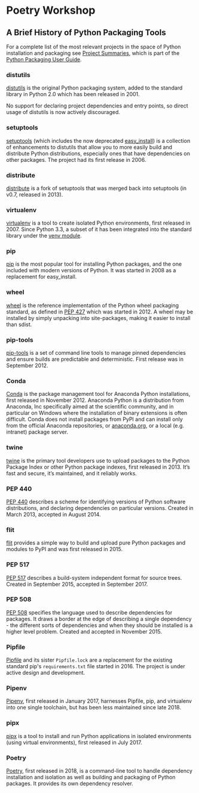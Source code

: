 # Poetry Workshop

## A Brief History of Python Packaging Tools

For a complete list of the most relevant projects in the space of Python installation and packaging see [Project Summaries](https://packaging.python.org/key_projects/), which is part of the [Python Packaging User Guide](https://packaging.python.org/).

### distutils

[distutils](https://docs.python.org/3/library/distutils.html#module-distutils) is the original Python packaging system, added to the standard library in Python 2.0 which has been released in 2001.

No support for declaring project dependencies and entry points, so direct usage of distutils is now actively discouraged.

### setuptools

[setuptools](https://pypi.org/project/setuptools) (which includes the now deprecated [easy_install](https://setuptools.readthedocs.io/en/latest/deprecated/easy_install.html)) is a collection of enhancements to distutils that allow you to more easily build and distribute Python distributions, especially ones that have dependencies on other packages. The project had its first release in 2006.

### distribute

[distribute](https://pypi.org/project/distribute) is a fork of setuptools that was merged back into setuptools (in v0.7, released in 2013).

### virtualenv

[virtualenv](https://pypi.org/project/virtualenv/) is a tool to create isolated Python environments, first released in 2007. Since Python 3.3, a subset of it has been integrated into the standard library under the [venv module](https://docs.python.org/3/library/venv.html).

### pip

[pip](https://pypi.org/project/pip/) is the most popular tool for installing Python packages, and the one included with modern versions of Python. It was started in 2008 as a replacement for easy_install.

### wheel

[wheel](https://pypi.org/project/wheel) is the reference implementation of the Python wheel packaging standard, as defined in [PEP 427](https://www.python.org/dev/peps/pep-0427/) which was started in 2012. A wheel may be installed by simply unpacking into site-packages, making it easier to install than sdist.

### pip-tools

[pip-tools](https://pypi.org/project/pip-tools/) is a set of command line tools to manage pinned dependencies and ensure builds are predictable and deterministic. First release was in September 2012.

### Conda

[Conda](https://conda.io/) is the package management tool for Anaconda Python installations, first released in November 2012. Anaconda Python is a distribution from Anaconda, Inc specifically aimed at the scientific community, and in particular on Windows where the installation of binary extensions is often difficult. Conda does not install packages from PyPI and can install only from the official Anaconda repositories, or [anaconda.org](https://anaconda.org/), or a local (e.g. intranet) package server.

### twine

[twine](https://pypi.org/project/twine) is the primary tool developers use to upload packages to the Python Package Index or other Python package indexes, first released in 2013. It’s fast and secure, it’s maintained, and it reliably works.

### PEP 440

[PEP 440](https://www.python.org/dev/peps/pep-0440/) describes a scheme for identifying versions of Python software distributions, and declaring dependencies on particular versions. Created in March 2013, accepted in August 2014.

### flit

[flit](https://pypi.org/project/flit) provides a simple way to build and upload pure Python packages and modules to PyPI and was first released in 2015.

### PEP 517

[PEP 517](https://www.python.org/dev/peps/pep-0517/) describes a build-system independent format for source trees. Created in September 2015, accepted in September 2017.

### PEP 508

[PEP 508](https://www.python.org/dev/peps/pep-0508/) specifies the language used to describe dependencies for packages. It draws a border at the edge of describing a single dependency - the different sorts of dependencies and when they should be installed is a higher level problem. Created and accepted in November 2015.

### Pipfile

[Pipfile](https://github.com/pypa/pipfile) and its sister `Pipfile.lock` are a replacement for the existing standard pip's `requirements.txt` file started in 2016. The project is under active design and development.

### Pipenv

[Pipenv](https://pypi.org/project/pipenv), first released in January 2017, harnesses Pipfile, pip, and virtualenv into one single toolchain, but has been less maintained since late 2018.

### pipx

[pipx](https://pypi.org/project/pipx/) is a tool to install and run Python applications in isolated environments (using virtual environments), first released in July 2017.

### Poetry

[Poetry](https://python-poetry.org/), first released in 2018, is a command-line tool to handle dependency installation and isolation as well as building and packaging of Python packages. It provides its own dependency resolver.
